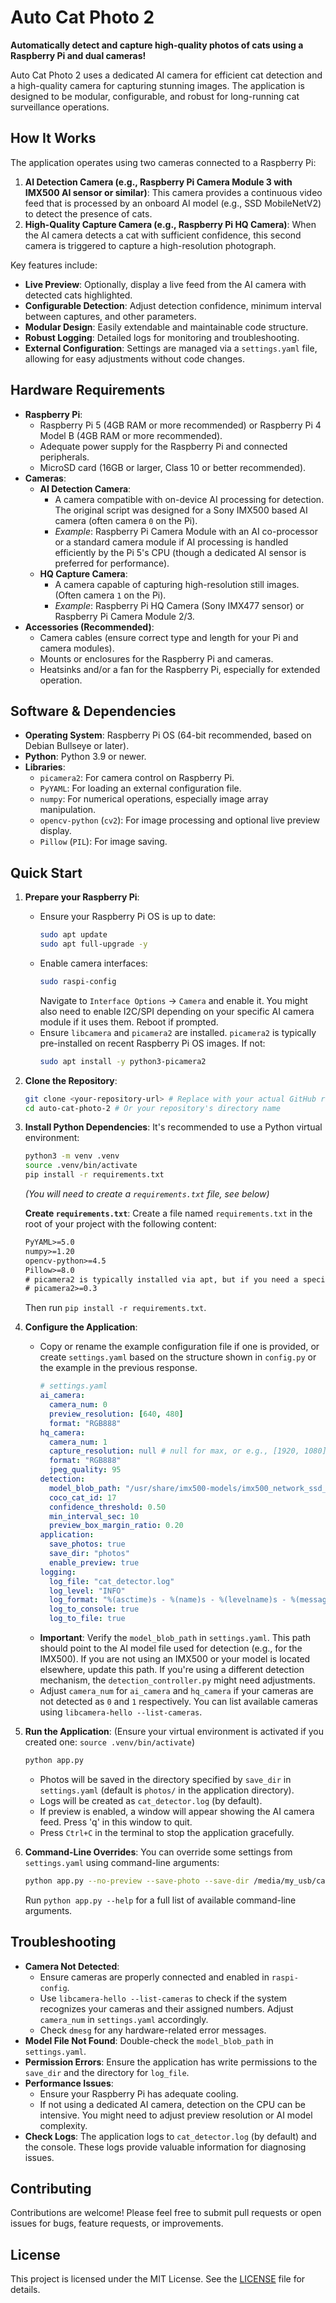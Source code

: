 # Auto Cat Photo 2

**Automatically detect and capture high-quality photos of cats using a Raspberry Pi and dual cameras!**

Auto Cat Photo 2 uses a dedicated AI camera for efficient cat detection and a high-quality camera for capturing stunning images. The application is designed to be modular, configurable, and robust for long-running cat surveillance operations.

## How It Works

The application operates using two cameras connected to a Raspberry Pi:

1.  **AI Detection Camera (e.g., Raspberry Pi Camera Module 3 with IMX500 AI sensor or similar)**: This camera provides a continuous video feed that is processed by an onboard AI model (e.g., SSD MobileNetV2) to detect the presence of cats.
2.  **High-Quality Capture Camera (e.g., Raspberry Pi HQ Camera)**: When the AI camera detects a cat with sufficient confidence, this second camera is triggered to capture a high-resolution photograph.

Key features include:
* **Live Preview**: Optionally, display a live feed from the AI camera with detected cats highlighted.
* **Configurable Detection**: Adjust detection confidence, minimum interval between captures, and other parameters.
* **Modular Design**: Easily extendable and maintainable code structure.
* **Robust Logging**: Detailed logs for monitoring and troubleshooting.
* **External Configuration**: Settings are managed via a `settings.yaml` file, allowing for easy adjustments without code changes.

## Hardware Requirements

* **Raspberry Pi**:
    * Raspberry Pi 5 (4GB RAM or more recommended) or Raspberry Pi 4 Model B (4GB RAM or more recommended).
    * Adequate power supply for the Raspberry Pi and connected peripherals.
    * MicroSD card (16GB or larger, Class 10 or better recommended).
* **Cameras**:
    * **AI Detection Camera**:
        * A camera compatible with on-device AI processing for detection. The original script was designed for a Sony IMX500 based AI camera (often camera `0` on the Pi).
        * *Example*: Raspberry Pi Camera Module with an AI co-processor or a standard camera module if AI processing is handled efficiently by the Pi 5's CPU (though a dedicated AI sensor is preferred for performance).
    * **HQ Capture Camera**:
        * A camera capable of capturing high-resolution still images. (Often camera `1` on the Pi).
        * *Example*: Raspberry Pi HQ Camera (Sony IMX477 sensor) or Raspberry Pi Camera Module 2/3.
* **Accessories (Recommended)**:
    * Camera cables (ensure correct type and length for your Pi and camera modules).
    * Mounts or enclosures for the Raspberry Pi and cameras.
    * Heatsinks and/or a fan for the Raspberry Pi, especially for extended operation.

## Software & Dependencies

* **Operating System**: Raspberry Pi OS (64-bit recommended, based on Debian Bullseye or later).
* **Python**: Python 3.9 or newer.
* **Libraries**:
    * `picamera2`: For camera control on Raspberry Pi.
    * `PyYAML`: For loading an external configuration file.
    * `numpy`: For numerical operations, especially image array manipulation.
    * `opencv-python` (`cv2`): For image processing and optional live preview display.
    * `Pillow` (`PIL`): For image saving.

## Quick Start

1.  **Prepare your Raspberry Pi**:
    * Ensure your Raspberry Pi OS is up to date:
        ```bash
        sudo apt update
        sudo apt full-upgrade -y
        ```
    * Enable camera interfaces:
        ```bash
        sudo raspi-config
        ```
        Navigate to `Interface Options` -> `Camera` and enable it. You might also need to enable I2C/SPI depending on your specific AI camera module if it uses them. Reboot if prompted.
    * Ensure `libcamera` and `picamera2` are installed. `picamera2` is typically pre-installed on recent Raspberry Pi OS images. If not:
        ```bash
        sudo apt install -y python3-picamera2
        ```

2.  **Clone the Repository**:
    ```bash
    git clone <your-repository-url> # Replace with your actual GitHub repository URL
    cd auto-cat-photo-2 # Or your repository's directory name
    ```

3.  **Install Python Dependencies**:
    It's recommended to use a Python virtual environment:
    ```bash
    python3 -m venv .venv
    source .venv/bin/activate
    pip install -r requirements.txt
    ```
    *(You will need to create a `requirements.txt` file, see below)*

    **Create `requirements.txt`**:
    Create a file named `requirements.txt` in the root of your project with the following content:
    ```txt
    PyYAML>=5.0
    numpy>=1.20
    opencv-python>=4.5
    Pillow>=8.0
    # picamera2 is typically installed via apt, but if you need a specific pip version:
    # picamera2>=0.3 
    ```
    Then run `pip install -r requirements.txt`.

4.  **Configure the Application**:
    * Copy or rename the example configuration file if one is provided, or create `settings.yaml` based on the structure shown in `config.py` or the example in the previous response.
        ```yaml
        # settings.yaml
        ai_camera:
          camera_num: 0
          preview_resolution: [640, 480]
          format: "RGB888"
        hq_camera:
          camera_num: 1
          capture_resolution: null # null for max, or e.g., [1920, 1080]
          format: "RGB888"
          jpeg_quality: 95
        detection:
          model_blob_path: "/usr/share/imx500-models/imx500_network_ssd_mobilenetv2_fpnlite_320x320_pp.rpk" # Adjust if your model is elsewhere or different
          coco_cat_id: 17
          confidence_threshold: 0.50
          min_interval_sec: 10
          preview_box_margin_ratio: 0.20
        application:
          save_photos: true
          save_dir: "photos"
          enable_preview: true
        logging:
          log_file: "cat_detector.log"
          log_level: "INFO"
          log_format: "%(asctime)s - %(name)s - %(levelname)s - %(message)s"
          log_to_console: true
          log_to_file: true
        ```
    * **Important**: Verify the `model_blob_path` in `settings.yaml`. This path should point to the AI model file used for detection (e.g., for the IMX500). If you are not using an IMX500 or your model is located elsewhere, update this path. If you're using a different detection mechanism, the `detection_controller.py` might need adjustments.
    * Adjust `camera_num` for `ai_camera` and `hq_camera` if your cameras are not detected as `0` and `1` respectively. You can list available cameras using `libcamera-hello --list-cameras`.

5.  **Run the Application**:
    (Ensure your virtual environment is activated if you created one: `source .venv/bin/activate`)
    ```bash
    python app.py
    ```
    * Photos will be saved in the directory specified by `save_dir` in `settings.yaml` (default is `photos/` in the application directory).
    * Logs will be created as `cat_detector.log` (by default).
    * If preview is enabled, a window will appear showing the AI camera feed. Press 'q' in this window to quit.
    * Press `Ctrl+C` in the terminal to stop the application gracefully.

6.  **Command-Line Overrides**:
    You can override some settings from `settings.yaml` using command-line arguments:
    ```bash
    python app.py --no-preview --save-photo --save-dir /media/my_usb/cat_captures --conf-threshold 0.60
    ```
    Run `python app.py --help` for a full list of available command-line arguments.

## Troubleshooting

* **Camera Not Detected**:
    * Ensure cameras are properly connected and enabled in `raspi-config`.
    * Use `libcamera-hello --list-cameras` to check if the system recognizes your cameras and their assigned numbers. Adjust `camera_num` in `settings.yaml` accordingly.
    * Check `dmesg` for any hardware-related error messages.
* **Model File Not Found**: Double-check the `model_blob_path` in `settings.yaml`.
* **Permission Errors**: Ensure the application has write permissions to the `save_dir` and the directory for `log_file`.
* **Performance Issues**:
    * Ensure your Raspberry Pi has adequate cooling.
    * If not using a dedicated AI camera, detection on the CPU can be intensive. You might need to adjust preview resolution or AI model complexity.
* **Check Logs**: The application logs to `cat_detector.log` (by default) and the console. These logs provide valuable information for diagnosing issues.

## Contributing

Contributions are welcome! Please feel free to submit pull requests or open issues for bugs, feature requests, or improvements.

## License

This project is licensed under the MIT License. See the [LICENSE](LICENSE) file for details.